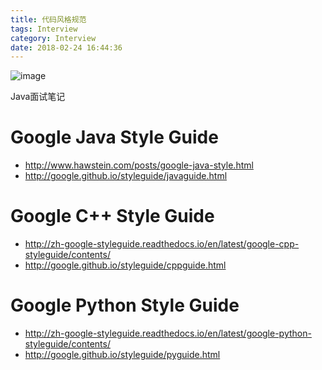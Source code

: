 ```yaml
---
title: 代码风格规范
tags: Interview
category: Interview
date: 2018-02-24 16:44:36
---
```

![image](http://ovi3ob9p4.bkt.clouddn.com/TIETU/CT0152.jpg)

Java面试笔记

<!--more-->
# Google Java Style Guide

- http://www.hawstein.com/posts/google-java-style.html
- http://google.github.io/styleguide/javaguide.html

# Google C++ Style Guide

- http://zh-google-styleguide.readthedocs.io/en/latest/google-cpp-styleguide/contents/
- http://google.github.io/styleguide/cppguide.html

# Google Python Style Guide

- http://zh-google-styleguide.readthedocs.io/en/latest/google-python-styleguide/contents/
- http://google.github.io/styleguide/pyguide.html
